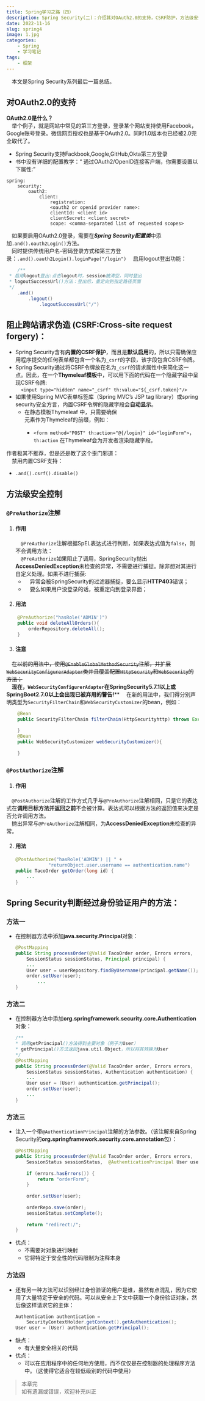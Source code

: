 ```yaml
---
title: Spring学习之路（四）
description: Spring Security(二)：介绍其对OAuth2.0的支持，CSRF防护，方法级安全控制和判断用户方法。
date: 2022-11-16
slug: spring4
image: 1.jpg
categories:
    - Spring
    - 学习笔记
tags:
    - 框架
---
```

&emsp;本文是Spring Security系列最后一篇总结。

## 对OAuth2.0的支持
**OAuth2.0是什么？**  
&emsp;举个例子，就是网站中常见的第三方登录，登录某个网站支持使用Facebook，Google账号登录。微信网页授权也是基于OAuth2.0。同时1.0版本也已经被2.0完全取代了。  
* Spring Security支持Fackbook,Google,GitHub,Okta第三方登录
* 书中没有详细的配置教学：“ 通过OAuth2/OpenID连接客户端，你需要设置以下属性:”
```	
spring:
    security:
        oauth2:
            client:
                registration:
		        <oauth2 or openid provider name>:
		        clientId: <client id>
		        clientSecret: <client secret>
                scope: <comma-separated list of requested scopes>
```
&emsp;如果要启用OAuth2.0登录，需要在***Spring Security配置类***中添加```.and().oauth2Login()```方法。  
&emsp;同时提供传统用户名-密码登录方式和第三方登录：```.and().oauth2Login().loginPage("/login")```
&emsp;启用logout登出功能：
```java
    /**
 * 启用logout登出:点击logout时，session被清空，同时登出
 * logoutSuccessUrl()方法：登出后，重定向到指定路径页面
 */
    .and()
        .logout()
            .logoutSuccessUrl("/")

```
## 阻止跨站请求伪造 (CSRF:Cross-site request forgery)：
* Spring Security含有**内置的CSRF保护**，而且是**默认启用**的，所以只需确保应用程序提交的任何表单都包含一个名为```_csrf```的字段，该字段包含CSRF令牌。
* Spring Security通过将CSRF令牌放在名为```_csrf```的请求属性中来简化这一点。因此，在一个**Thymeleaf模板**中，可以用下面的代码在一个隐藏字段中呈现CSRF令牌:  
  &emsp;```<input type="hidden" name="_csrf" th:value="${_csrf.token}"/>```
* 如果使用Spring MVC表单标签库（Spring MVC’s JSP tag library）或spring security安全方言，内置CSRF令牌的隐藏字段会**自动显示**。
  * 在静态模板Thymeleaf 中，只需要确保<form>元素作为Thymeleaf的前缀，例如：
    * ```<form method="POST" th:action="@{/login}" id="loginForm">```，```th:action``` 在Thymeleaf会为开发者渲染隐藏字段。  

作者极其不推荐，但是还是教了这个歪门邪道：  
&emsp;禁用内置CSRF支持：
*  ```.and().csrf().disable()```

## 方法级安全控制
### ```@PreAuthorize```注解  
1. #### 作用  
   &emsp;```@PreAuthorize```注解根据SpEL表达式进行判断，如果表达式值为```false```，则不会调用方法：    
   &emsp;```@PreAuthorize```如果阻止了调用，SpringSecurity抛出**AccessDeniedException**未检查的异常，不需要进行捕捉。除非想对其进行自定义处理。如果不进行捕获:   
      * &emsp;异常会被SpringSecurity的过滤器捕捉，要么显示**HTTP403**错误；
      * &emsp;要么如果用户没登录的话，被重定向到登录界面；
2. #### 用法
```java
    @PreAuthorize("hasRole('ADMIN')")
    public void deleteAllOrders(){
        orderRepository.deleteAll();
    }
```

3. #### **注意**  
&emsp;~~在以前的用法中，使用```@EnableGlobalMethodSecurity```注解，并扩展```WebSecurityConfigurerAdapter```类并且覆盖配置```HttpSecurity```和```WebSecurity```的方法；~~  
&emsp;**现在，```WebSecurityConfigurerAdapter```在SpringSecurity5.7.1以上或SpringBoot2.7.0以上会出现已被弃用的警告!****
&emsp;在新的用法中，我们得分别声明类型为```SecurityFilterChain```和```WebSecurityCustomizer```的bean，例如：

```java
    @Bean
    public SecurityFilterChain filterChain(HttpSecurityhttp) throws Exception{
    
    }
    @Bean
    public WebSecurityCustomizer webSecurityCustomizer(){
    
    }
```

### ```@PostAuthorize```注解  
1. #### 作用                
&emsp;```@PostAuthorize```注解的工作方式几乎与```@PreAuthorize```注解相同，只是它的表达式在**调用目标方法并返回之前**不会被计算。表达式可以根据方法的返回值来决定是否允许调用方法。  
&emsp;抛出异常与```@PreAuthorize```注解相同，为**AccessDeniedException**未检查的异常。  

2. #### 用法
    ```java
    @PostAuthorize("hasRole('ADMIN') || " +
                "returnObject.user.username == authentication.name")
    public TacoOrder getOrder(long id) {
        ...
    }
    ```

## Spring Security判断经过身份验证用户的方法：  
### 方法一 
* 在控制器方法中添加**java.security.Principal**对象：  
    ```java
    @PostMapping
    public String processOrder(@Valid TacoOrder order, Errors errors,
        SessionStatus sessionStatus, Principal principal) {
        ...
        User user = userRepository.findByUsername(principal.getName());	    
        order.setUser(user);
            ...
    }
    ```
### 方法二
* 在控制器方法中添加**org.springframework.security.core.Authentication**对象：  
    ```java
    /**
    * 调用getPrincipal()方法得到主要对象（例子为User）
    * getPrincipal()方法返回java.util.Object，所以将其转换为User
    */
    @PostMapping
    public String processOrder(@Valid TacoOrder order, Errors errors,
        SessionStatus sessionStatus, Authentication authentication) {
        ...
        User user = (User) authentication.getPrincipal();
        order.setUser(user);
        ...
    }
    ```
### 方法三 
* 注入一个带```@AuthenticationPrincipal```注解的方法参数。（该注解来自Spring Security的**org.springframework.security.core.annotation**包）：  
    ```java
    @PostMapping
    public String processOrder(@Valid TacoOrder order, Errors errors, 
        SessionStatus sessionStatus,  @AuthenticationPrincipal User user) {
                  
        if (errors.hasErrors()) {
            return "orderForm";
        }
                  
        order.setUser(user);
                  
        orderRepo.save(order);
        sessionStatus.setComplete();
                  
        return "redirect:/";
    }
    ```
* 优点：
  * 不需要对对象进行映射
  * 它将特定于安全性的代码限制为注释本身
### 方法四
* 还有另一种方法可以识别经过身份验证的用户是谁，虽然有点混乱，因为它使用了大量特定于安全的代码。可以从安全上下文中获取一个身份验证对象，然后像这样请求它的主体：
    ```java
    Authentication authentication =
        SecurityContextHolder.getContext().getAuthentication();
    User user = (User) authentication.getPrincipal();
    ```
* 缺点：
  * 有大量安全相关的代码
* 优点：
  * 可以在应用程序中的任何地方使用，而不仅仅是在控制器的处理程序方法中。（这使得它适合在较低级别的代码中使用）


> 本章完  
> 如有遗漏或错误，欢迎补充纠正
